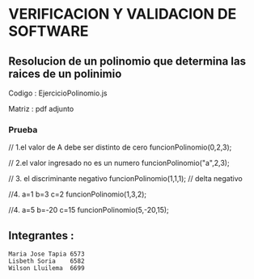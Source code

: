 # VERIFICACION Y VALIDACION DE SOFTWARE 
## Resolucion de un polinomio que determina  las raices de un polinimio 

Codigo : EjercicioPolinomio.js

Matriz : pdf adjunto 


### Prueba

// 1.el valor de A debe ser distinto de cero 
funcionPolinomio(0,2,3);

// 2.el valor ingresado no es un numero 
funcionPolinomio("a",2,3);

// 3. el discriminante negativo 
funcionPolinomio(1,1,1);
// delta negativo 

//4. a=1 b=3 c=2 
funcionPolinomio(1,3,2);

//4. a=5 b=-20 c=15 
funcionPolinomio(5,-20,15);



## Integrantes : 
    Maria Jose Tapia 6573
    Lisbeth Soria    6582
    Wilson Lluilema  6699
